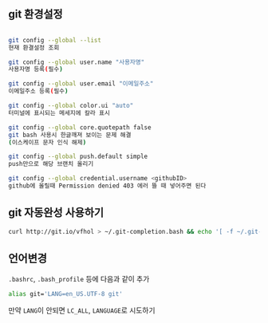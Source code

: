 ## git 환경설정

```bash

git config --global --list
현재 환결설정 조회

git config --global user.name "사용자명"
사용자명 등록(필수)

git config --global user.email "이메일주소"
이메일주소 등록(필수)

git config --global color.ui "auto"
터미널에 표시되는 메세지에 칼라 표시

git config --global core.quotepath false
git bash 사용시 한글깨져 보이는 문제 해결
(이스케이프 문자 인식 해제)

git config --global push.default simple
push만으로 해당 브랜치 올리기

git config --global credential.username <githubID>
github에 올릴때 Permission denied 403 에러 뜰 때 넣어주면 된다
```

## git 자동완성 사용하기
```bash
curl http://git.io/vfhol > ~/.git-completion.bash && echo '[ -f ~/.git-completion.bash ] && . ~/.git-completion.bash' >> ~/.bashrc
```

## 언어변경
`.bashrc`, `.bash_profile` 등에 다음과 같이 추가
```bash
alias git='LANG=en_US.UTF-8 git'
```
만약 `LANG`이 안되면 `LC_ALL`, `LANGUAGE`로 시도하기
